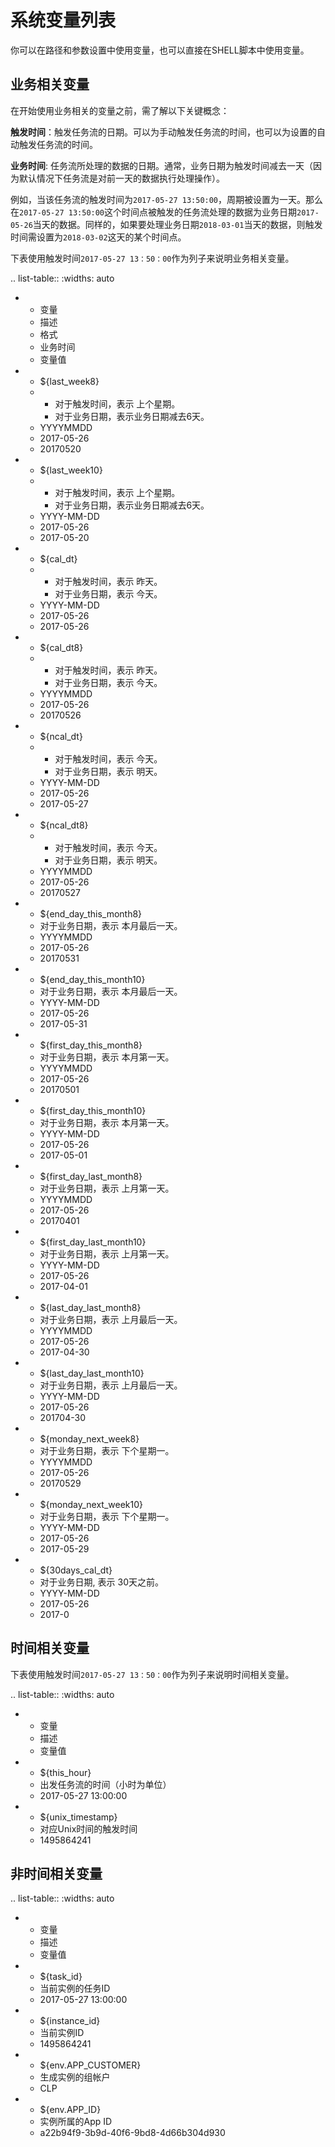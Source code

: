 # 系统变量列表

你可以在路径和参数设置中使用变量，也可以直接在SHELL脚本中使用变量。


## 业务相关变量<businessrelated>

在开始使用业务相关的变量之前，需了解以下关键概念：

**触发时间**：触发任务流的日期。可以为手动触发任务流的时间，也可以为设置的自动触发任务流的时间。

**业务时间**: 任务流所处理的数据的日期。通常，业务日期为触发时间减去一天（因为默认情况下任务流是对前一天的数据执行处理操作）。

例如，当该任务流的触发时间为`2017-05-27 13:50:00`，周期被设置为一天。那么在`2017-05-27 13:50:00`这个时间点被触发的任务流处理的数据为业务日期`2017-05-26`当天的数据。同样的，如果要处理业务日期`2018-03-01`当天的数据，则触发时间需设置为`2018-03-02`这天的某个时间点。


下表使用触发时间`2017-05-27 13：50：00`作为列子来说明业务相关变量。

.. list-table::
   :widths: auto

   * - 变量
     - 描述
     - 格式
     - 业务时间
     - 变量值
   * - ${last_week8}
     - + 对于触发时间，表示&nbsp;上个星期。<br>
       + 对于业务日期，表示业务日期减去6天。
     - YYYYMMDD
     - 2017-05-26
     - 20170520
   * - ${last_week10}
     - + 对于触发时间，表示&nbsp;上个星期。<br>
       + 对于业务日期，表示业务日期减去6天。
     - YYYY-MM-DD
     - 2017-05-26
     - 2017-05-20
   * - ${cal_dt}
     - + 对于触发时间，表示&nbsp;昨天。<br>
       + 对于业务日期，表示&nbsp;今天。
     - YYYY-MM-DD
     - 2017-05-26
     - 2017-05-26
   * - ${cal_dt8}
     - + 对于触发时间，表示&nbsp;昨天。
       + 对于业务日期，表示&nbsp;今天。
     - YYYYMMDD
     - 2017-05-26
     - 20170526
   * - ${ncal_dt}
     - + 对于触发时间，表示&nbsp;今天。
       + 对于业务日期，表示&nbsp;明天。
     - YYYY-MM-DD
     - 2017-05-26
     - 2017-05-27
   * - ${ncal_dt8}
     - + 对于触发时间，表示&nbsp;今天。
       + 对于业务日期，表示&nbsp;明天。
     - YYYYMMDD
     - 2017-05-26
     - 20170527
   * - ${end_day_this_month8}
     - 对于业务日期，表示&nbsp;本月最后一天。
     - YYYYMMDD
     - 2017-05-26
     - 20170531
   * - ${end_day_this_month10}
     - 对于业务日期，表示&nbsp;本月最后一天。
     - YYYY-MM-DD
     - 2017-05-26
     - 2017-05-31
   * - ${first_day_this_month8}
     - 对于业务日期，表示&nbsp;本月第一天。
     - YYYYMMDD
     - 2017-05-26
     - 20170501
   * - ${first_day_this_month10}
     - 对于业务日期，表示&nbsp;本月第一天。
     - YYYY-MM-DD
     - 2017-05-26
     - 2017-05-01
   * - ${first_day_last_month8}
     - 对于业务日期，表示&nbsp;上月第一天。
     - YYYYMMDD
     - 2017-05-26
     - 20170401
   * - ${first_day_last_month10}
     - 对于业务日期，表示&nbsp;上月第一天。
     - YYYY-MM-DD
     - 2017-05-26
     - 2017-04-01
   * - ${last_day_last_month8}
     - 对于业务日期，表示&nbsp;上月最后一天。
     - YYYYMMDD
     - 2017-05-26
     - 2017-04-30
   * - ${last_day_last_month10}
     - 对于业务日期，表示&nbsp;上月最后一天。
     - YYYY-MM-DD
     - 2017-05-26
     - 201704-30
   * - ${monday_next_week8}
     - 对于业务日期，表示&nbsp;下个星期一。
     - YYYYMMDD
     - 2017-05-26
     - 20170529
   * - ${monday_next_week10}
     - 对于业务日期，表示&nbsp;下个星期一。
     - YYYY-MM-DD
     - 2017-05-26
     - 2017-05-29
   * - ${30days_cal_dt}
     - 对于业务日期, 表示&nbsp;30天之前。
     - YYYY-MM-DD
     - 2017-05-26
     - 2017-0


## 时间相关变量<timerelated>

下表使用触发时间`2017-05-27 13：50：00`作为列子来说明时间相关变量。

.. list-table::
   :widths: auto

   * - 变量
     - 描述
     - 变量值
   * - ${this_hour}
     - 出发任务流的时间（小时为单位）
     - 2017-05-27 13:00:00
   * - ${unix_timestamp}
     - 对应Unix时间的触发时间
     - 1495864241

## 非时间相关变量<nontimerelated>

.. list-table::
   :widths: auto

   * - 变量
     - 描述
     - 变量值
   * - ${task_id}
     - 当前实例的任务ID
     - 2017-05-27 13:00:00
   * - ${instance_id}
     - 当前实例ID
     - 1495864241
   * - ${env.APP_CUSTOMER}
     - 生成实例的组帐户
     - CLP
   * - ${env.APP_ID}
     - 实例所属的App ID
     - a22b94f9-3b9d-40f6-9bd8-4d66b304d930

<!--end-->
